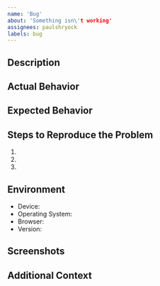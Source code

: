 ```yaml
---
name: 'Bug'
about: 'Something isn\'t working'
assignees: paulshryock
labels: bug
---
```


## Description

## Actual Behavior

## Expected Behavior

## Steps to Reproduce the Problem

1.
1.
1.

## Environment

- Device: 
- Operating System: 
- Browser: 
- Version: 

## Screenshots

## Additional Context